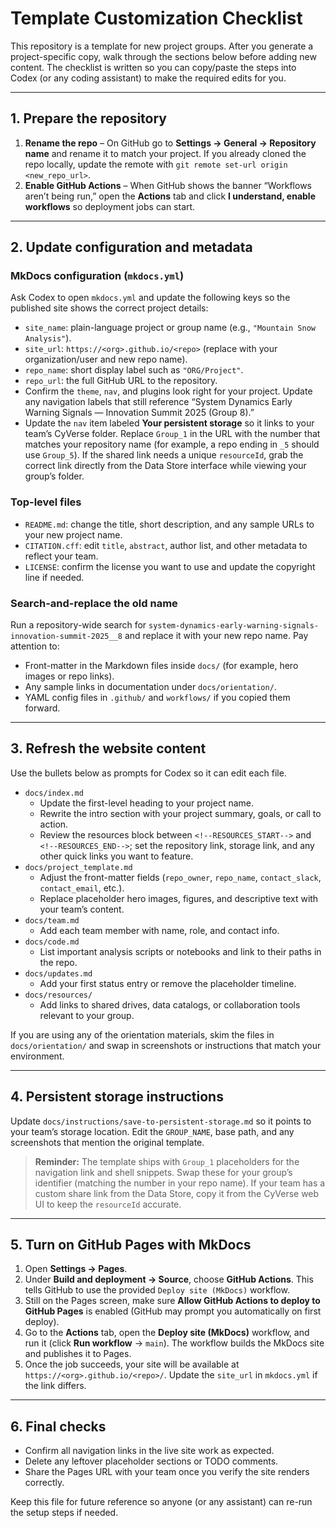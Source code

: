 # Template Customization Checklist

This repository is a template for new project groups. After you generate a project-specific copy, walk through the sections below before adding new content. The checklist is written so you can copy/paste the steps into Codex (or any coding assistant) to make the required edits for you.

---

## 1. Prepare the repository

1. **Rename the repo** – On GitHub go to **Settings → General → Repository name** and rename it to match your project. If you already cloned the repo locally, update the remote with `git remote set-url origin <new_repo_url>`.
2. **Enable GitHub Actions** – When GitHub shows the banner “Workflows aren’t being run,” open the **Actions** tab and click **I understand, enable workflows** so deployment jobs can start.

---

## 2. Update configuration and metadata

### MkDocs configuration (`mkdocs.yml`)

Ask Codex to open `mkdocs.yml` and update the following keys so the published site shows the correct project details:

- `site_name`: plain-language project or group name (e.g., `"Mountain Snow Analysis"`).
- `site_url`: `https://<org>.github.io/<repo>` (replace with your organization/user and new repo name).
- `repo_name`: short display label such as `"ORG/Project"`.
- `repo_url`: the full GitHub URL to the repository.
- Confirm the `theme`, `nav`, and plugins look right for your project. Update any navigation labels that still reference “System Dynamics Early Warning Signals — Innovation Summit 2025 (Group 8).”
- Update the `nav` item labeled **Your persistent storage** so it links to your team’s CyVerse folder. Replace `Group_1` in the URL with the number that matches your repository name (for example, a repo ending in `_5` should use `Group_5`). If the shared link needs a unique `resourceId`, grab the correct link directly from the Data Store interface while viewing your group’s folder.

### Top-level files

- `README.md`: change the title, short description, and any sample URLs to your new project name.
- `CITATION.cff`: edit `title`, `abstract`, author list, and other metadata to reflect your team.
- `LICENSE`: confirm the license you want to use and update the copyright line if needed.

### Search-and-replace the old name

Run a repository-wide search for `system-dynamics-early-warning-signals-innovation-summit-2025__8` and replace it with your new repo name. Pay attention to:

- Front-matter in the Markdown files inside `docs/` (for example, hero images or repo links).
- Any sample links in documentation under `docs/orientation/`.
- YAML config files in `.github/` and `workflows/` if you copied them forward.

---

## 3. Refresh the website content

Use the bullets below as prompts for Codex so it can edit each file.

- `docs/index.md`
  - Update the first-level heading to your project name.
  - Rewrite the intro section with your project summary, goals, or call to action.
  - Review the resources block between `<!--RESOURCES_START-->` and `<!--RESOURCES_END-->`; set the repository link, storage link, and any other quick links you want to feature.
- `docs/project_template.md`
  - Adjust the front-matter fields (`repo_owner`, `repo_name`, `contact_slack`, `contact_email`, etc.).
  - Replace placeholder hero images, figures, and descriptive text with your team’s content.
- `docs/team.md`
  - Add each team member with name, role, and contact info.
- `docs/code.md`
  - List important analysis scripts or notebooks and link to their paths in the repo.
- `docs/updates.md`
  - Add your first status entry or remove the placeholder timeline.
- `docs/resources/`
  - Add links to shared drives, data catalogs, or collaboration tools relevant to your group.

If you are using any of the orientation materials, skim the files in `docs/orientation/` and swap in screenshots or instructions that match your environment.

---

## 4. Persistent storage instructions

Update `docs/instructions/save-to-persistent-storage.md` so it points to your team’s storage location. Edit the `GROUP_NAME`, base path, and any screenshots that mention the original template.

> **Reminder:** The template ships with `Group_1` placeholders for the navigation link and shell snippets. Swap these for your group’s identifier (matching the number in your repo name). If your team has a custom share link from the Data Store, copy it from the CyVerse web UI to keep the `resourceId` accurate.

---

## 5. Turn on GitHub Pages with MkDocs

1. Open **Settings → Pages**.
2. Under **Build and deployment → Source**, choose **GitHub Actions**. This tells GitHub to use the provided `Deploy site (MkDocs)` workflow.
3. Still on the Pages screen, make sure **Allow GitHub Actions to deploy to GitHub Pages** is enabled (GitHub may prompt you automatically on first deploy).
4. Go to the **Actions** tab, open the **Deploy site (MkDocs)** workflow, and run it (click **Run workflow** → `main`). The workflow builds the MkDocs site and publishes it to Pages.
5. Once the job succeeds, your site will be available at `https://<org>.github.io/<repo>/`. Update the `site_url` in `mkdocs.yml` if the link differs.

---

## 6. Final checks

- Confirm all navigation links in the live site work as expected.
- Delete any leftover placeholder sections or TODO comments.
- Share the Pages URL with your team once you verify the site renders correctly.

Keep this file for future reference so anyone (or any assistant) can re-run the setup steps if needed.
